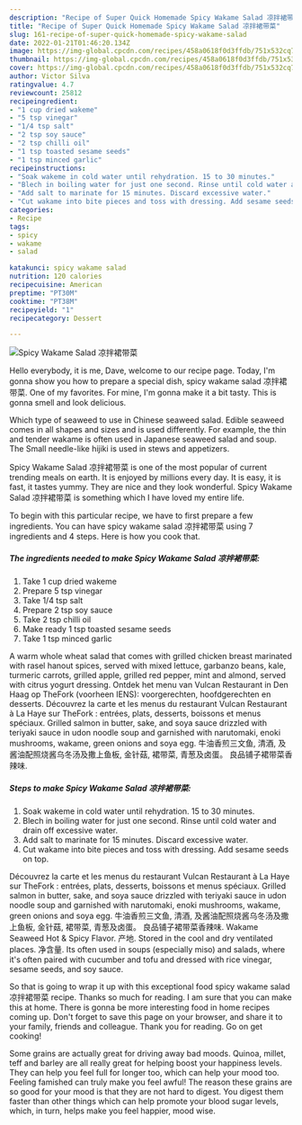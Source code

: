 ```yaml
---
description: "Recipe of Super Quick Homemade Spicy Wakame Salad 凉拌裙带菜"
title: "Recipe of Super Quick Homemade Spicy Wakame Salad 凉拌裙带菜"
slug: 161-recipe-of-super-quick-homemade-spicy-wakame-salad
date: 2022-01-21T01:46:20.134Z
image: https://img-global.cpcdn.com/recipes/458a0618f0d3ffdb/751x532cq70/spicy-wakame-salad-凉拌裙带菜-recipe-main-photo.jpg
thumbnail: https://img-global.cpcdn.com/recipes/458a0618f0d3ffdb/751x532cq70/spicy-wakame-salad-凉拌裙带菜-recipe-main-photo.jpg
cover: https://img-global.cpcdn.com/recipes/458a0618f0d3ffdb/751x532cq70/spicy-wakame-salad-凉拌裙带菜-recipe-main-photo.jpg
author: Victor Silva
ratingvalue: 4.7
reviewcount: 25812
recipeingredient:
- "1 cup dried wakeme"
- "5 tsp vinegar"
- "1/4 tsp salt"
- "2 tsp soy sauce"
- "2 tsp chilli oil"
- "1 tsp toasted sesame seeds"
- "1 tsp minced garlic"
recipeinstructions:
- "Soak wakeme in cold water until rehydration. 15 to 30 minutes."
- "Blech in boiling water for just one second. Rinse until cold water and drain off excessive water."
- "Add salt to marinate for 15 minutes. Discard excessive water."
- "Cut wakame into bite pieces and toss with dressing. Add sesame seeds on top."
categories:
- Recipe
tags:
- spicy
- wakame
- salad

katakunci: spicy wakame salad 
nutrition: 120 calories
recipecuisine: American
preptime: "PT30M"
cooktime: "PT38M"
recipeyield: "1"
recipecategory: Dessert

---
```



![Spicy Wakame Salad 凉拌裙带菜](https://img-global.cpcdn.com/recipes/458a0618f0d3ffdb/751x532cq70/spicy-wakame-salad-凉拌裙带菜-recipe-main-photo.jpg)

Hello everybody, it is me, Dave, welcome to our recipe page. Today, I'm gonna show you how to prepare a special dish, spicy wakame salad 凉拌裙带菜. One of my favorites. For mine, I'm gonna make it a bit tasty. This is gonna smell and look delicious.

Which type of seaweed to use in Chinese seaweed salad. Edible seaweed comes in all shapes and sizes and is used differently. For example, the thin and tender wakame is often used in Japanese seaweed salad and soup. The Small needle-like hijiki is used in stews and appetizers.

Spicy Wakame Salad 凉拌裙带菜 is one of the most popular of current trending meals on earth. It is enjoyed by millions every day. It is easy, it is fast, it tastes yummy. They are nice and they look wonderful. Spicy Wakame Salad 凉拌裙带菜 is something which I have loved my entire life.


To begin with this particular recipe, we have to first prepare a few ingredients. You can have spicy wakame salad 凉拌裙带菜 using 7 ingredients and 4 steps. Here is how you cook that.

<!--inarticleads1-->

##### The ingredients needed to make Spicy Wakame Salad 凉拌裙带菜:

1. Take 1 cup dried wakeme
1. Prepare 5 tsp vinegar
1. Take 1/4 tsp salt
1. Prepare 2 tsp soy sauce
1. Take 2 tsp chilli oil
1. Make ready 1 tsp toasted sesame seeds
1. Take 1 tsp minced garlic


A warm whole wheat salad that comes with grilled chicken breast marinated with rasel hanout spices, served with mixed lettuce, garbanzo beans, kale, turmeric carrots, grilled apple, grilled red pepper, mint and almond, served with citrus yogurt dressing. Ontdek het menu van Vulcan Restaurant in Den Haag op TheFork (voorheen IENS): voorgerechten, hoofdgerechten en desserts. Découvrez la carte et les menus du restaurant Vulcan Restaurant à La Haye sur TheFork : entrées, plats, desserts, boissons et menus spéciaux. Grilled salmon in butter, sake, and soya sauce drizzled with teriyaki sauce in udon noodle soup and garnished with narutomaki, enoki mushrooms, wakame, green onions and soya egg. 牛油香煎三文鱼, 清酒, 及酱油配照烧酱乌冬汤及撒上鱼板, 金针菇, 裙带菜, 青葱及卤蛋。 良品铺子裙带菜香辣味. 

<!--inarticleads2-->

##### Steps to make Spicy Wakame Salad 凉拌裙带菜:

1. Soak wakeme in cold water until rehydration. 15 to 30 minutes.
1. Blech in boiling water for just one second. Rinse until cold water and drain off excessive water.
1. Add salt to marinate for 15 minutes. Discard excessive water.
1. Cut wakame into bite pieces and toss with dressing. Add sesame seeds on top.


Découvrez la carte et les menus du restaurant Vulcan Restaurant à La Haye sur TheFork : entrées, plats, desserts, boissons et menus spéciaux. Grilled salmon in butter, sake, and soya sauce drizzled with teriyaki sauce in udon noodle soup and garnished with narutomaki, enoki mushrooms, wakame, green onions and soya egg. 牛油香煎三文鱼, 清酒, 及酱油配照烧酱乌冬汤及撒上鱼板, 金针菇, 裙带菜, 青葱及卤蛋。 良品铺子裙带菜香辣味. Wakame Seaweed Hot &amp; Spicy Flavor. 产地. Stored in the cool and dry ventilated places. 净含量. Its often used in soups (especially miso) and salads, where it&#39;s often paired with cucumber and tofu and dressed with rice vinegar, sesame seeds, and soy sauce. 

So that is going to wrap it up with this exceptional food spicy wakame salad 凉拌裙带菜 recipe. Thanks so much for reading. I am sure that you can make this at home. There is gonna be more interesting food in home recipes coming up. Don't forget to save this page on your browser, and share it to your family, friends and colleague. Thank you for reading. Go on get cooking!

Some grains are actually great for driving away bad moods. Quinoa, millet, teff and barley are all really great for helping boost your happiness levels. They can help you feel full for longer too, which can help your mood too. Feeling famished can truly make you feel awful! The reason these grains are so good for your mood is that they are not hard to digest. You digest them faster than other things which can help promote your blood sugar levels, which, in turn, helps make you feel happier, mood wise.
